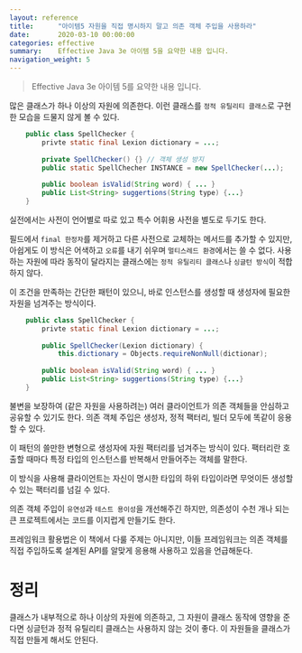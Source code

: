 ```yaml
---
layout: reference
title:      "아이템5 자원을 직접 명시하지 말고 의존 객체 주입을 사용하라"
date:       2020-03-10 00:00:00
categories: effective
summary:    Effective Java 3e 아이템 5을 요약한 내용 입니다.
navigation_weight: 5
---
```


> Effective Java 3e 아이템 5를 요약한 내용 입니다.

많은 클래스가 하나 이상의 자원에 의존한다. 이런 클래스를 `정적 유틸리티 클래스`로 구현한 모습을 드물지 않게 볼 수 있다. 
```java
    public class SpellChecker {
    	privte static final Lexion dictionary = ...;
    
    	private SpellChecker() {} // 객체 생성 방지
    	public static SpellChecher INSTANCE = new SpellChecker(...);
    
    	public boolean isValid(String word) { ... }
    	public List<String> suggertions(String type) {...}
    }
```

실전에서는 사전이 언어별로 따로 있고 특수 어휘용 사전을 별도로 두기도 한다. 

필드에서 `final 한정자`를 제거하고 다른 사전으로 교체하는 메서드를 추가할 수 있지만, 아쉽게도 이 방식은 어색하고 `오류`를 내기 쉬우며 `멀티스레드 환경`에서는 쓸 수 없다. 사용하는 자원에 따라 동작이 달라지는 클래스에는 `정적 유틸리티 클래스`나 `싱글턴 방식`이 적합하지 않다. 

이 조건을 만족하는 간단한 패턴이 있으니, 바로 인스턴스를 생성할 때 생성자에 필요한 자원을 넘겨주는 방식이다. 
```java
    public class SpellChecker {
    	privte static final Lexion dictionary = ...;
    
    	public SpellChecker(Lexion dictionary) {
    		this.dictionary = Objects.requireNonNull(dictionar);
    
    	public boolean isValid(String word) { ... }
    	public List<String> suggertions(String type) {...}
    }
```

불변을 보장하여 (같은 자원을 사용하려는) 여러 클라이언트가 의존 객체들을 안심하고 공유할 수 있기도 한다. 의존 객체 주입은 생성자, 정적 팩터리, 빌더 모두에 똑같이 응용할 수 있다. 

이 패턴의 쓸만한 변형으로 생성자에 자원 팩터리를 넘겨주는 방식이 있다. 팩터리란 호출할 때마다 특정 타입의 인스턴스를 반복해서 만들어주는 객체를 말한다. 

이 방식을 사용해 클라이언트는 자신이 명시한 타입의 하위 타입이라면 무엇이든 생성할 수 있는 팩터리를 넘길 수 있다. 

의존 객체 주입이 `유연성`과 `테스트 용이성`을 개선해주긴 하지만, 의존성이 수천 개나 되는 큰 프로젝트에서는 코드를 이지럽게 만들기도 한다. 

프레임워크 활용법은 이 책에서 다룰 주제는 아니지만, 이들 프레임워크는 의존 객체를 직접 주입하도록 설계된 API를 알맞게 응용해 사용하고 있음을 언급해둔다. 

# 정리

클래스가 내부적으로 하나 이상의 자원에 의존하고, 그 자원이 클래스 동작에 영향을 준다면 싱글턴과 정적 유틸리티 클래스는 사용하지 않는 것이 좋다. 이 자원들을 클래스가 직접 만들게 해서도 안된다.